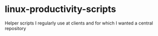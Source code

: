 # linux-productivity-scripts
Helper scripts I regularly use at clients and for which I wanted a central repository
